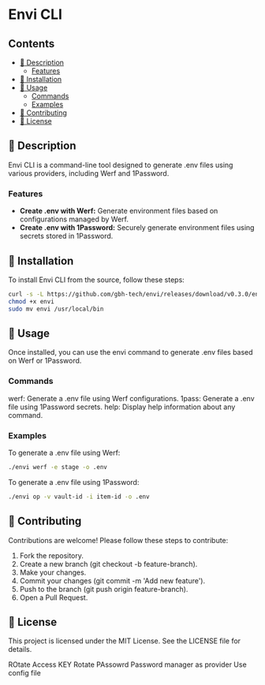 <!-- omit in toc -->
# Envi CLI

<!-- omit in toc -->
## Contents

- [📘 Description](#-description)
  - [Features](#features)
- [🚢 Installation](#-installation)
- [🔧 Usage](#-usage)
  - [Commands](#commands)
  - [Examples](#examples)
- [🤝 Contributing](#-contributing)
- [📄 License](#-license)

## 📘 Description

Envi CLI is a command-line tool designed to generate .env files using various providers, including Werf and 1Password.

### Features

- **Create .env with Werf:** Generate environment files based on configurations managed by Werf.
- **Create .env with 1Password:** Securely generate environment files using secrets stored in 1Password.

## 🚢 Installation

To install Envi CLI from the source, follow these steps:

```bash
curl -s -L https://github.com/gbh-tech/envi/releases/download/v0.3.0/envi-darwin-x64.tar.gz | tar xz
chmod +x envi
sudo mv envi /usr/local/bin
```

## 🔧 Usage

Once installed, you can use the envi command to generate .env files based on Werf or 1Password.

### Commands

werf: Generate a .env file using Werf configurations.
1pass: Generate a .env file using 1Password secrets.
help: Display help information about any command.

### Examples

To generate a .env file using Werf:

```bash
./envi werf -e stage -o .env
```

To generate a .env file using 1Password:

```bash
./envi op -v vault-id -i item-id -o .env
```

## 🤝 Contributing

Contributions are welcome! Please follow these steps to contribute:

1. Fork the repository.
2. Create a new branch (git checkout -b feature-branch).
3. Make your changes.
4. Commit your changes (git commit -m 'Add new feature').
5. Push to the branch (git push origin feature-branch).
6. Open a Pull Request.

## 📄 License

This project is licensed under the MIT License. See the LICENSE file for details.


ROtate Access KEY
Rotate PAssowrd
Password manager as provider
Use config file
